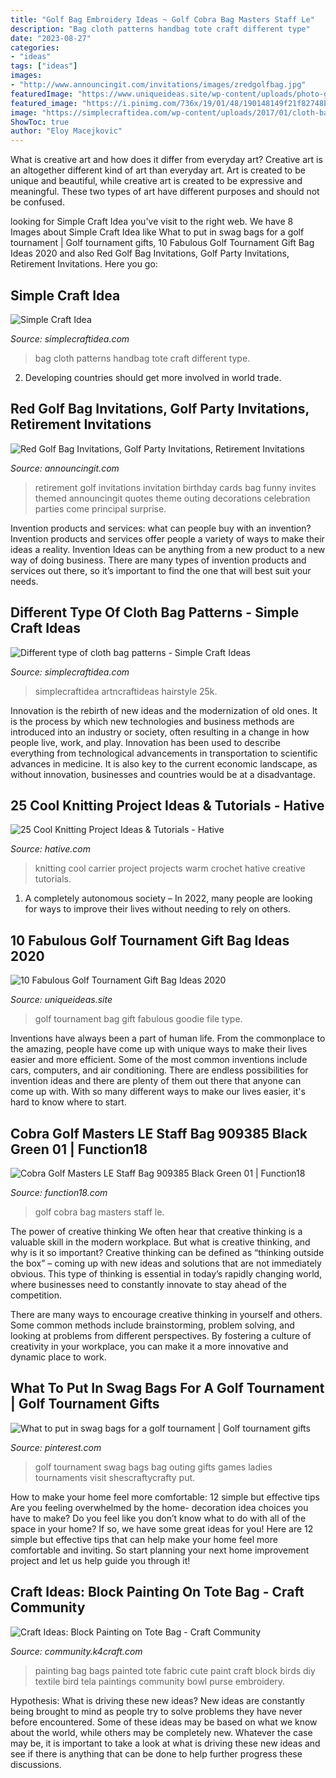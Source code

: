 ```yaml
---
title: "Golf Bag Embroidery Ideas ~ Golf Cobra Bag Masters Staff Le"
description: "Bag cloth patterns handbag tote craft different type"
date: "2023-08-27"
categories:
- "ideas"
tags: ["ideas"]
images:
- "http://www.announcingit.com/invitations/images/zredgolfbag.jpg"
featuredImage: "https://www.uniqueideas.site/wp-content/uploads/photo-gallery-golf-tournament-urbandale-education-foundation.jpg"
featured_image: "https://i.pinimg.com/736x/19/01/48/190148149f21f82748b4f45223c1a9a2.jpg"
image: "https://simplecraftidea.com/wp-content/uploads/2017/01/cloth-bag-8.jpg"
ShowToc: true
author: "Eloy Macejkovic"
---
```



What is creative art and how does it differ from everyday art?
Creative art is an altogether different kind of art than everyday art. Art is created to be unique and beautiful, while creative art is created to be expressive and meaningful. These two types of art have different purposes and should not be confused.

	

		
looking for Simple Craft Idea you've visit to the right web. We have 8 Images about Simple Craft Idea like What to put in swag bags for a golf tournament | Golf tournament gifts, 10 Fabulous Golf Tournament Gift Bag Ideas 2020 and also Red Golf Bag Invitations, Golf Party Invitations, Retirement Invitations. Here you go:
		
    
## Simple Craft Idea

<img loading=lazy src="https://simplecraftidea.com/wp-content/uploads/2017/01/cloth-bag-8.jpg" onerror="this.onerror=null;this.src='https://tse2.mm.bing.net/th?id=OIP.bYOhCLxHp-M4GUMyqNSTqgHaJ4&amp;pid=15.1';" alt="Simple Craft Idea">

_Source: simplecraftidea.com_

>bag cloth patterns handbag tote craft different type. 

	

2. Developing countries should get more involved in world trade.

    
## Red Golf Bag Invitations, Golf Party Invitations, Retirement Invitations

<img loading=lazy src="http://www.announcingit.com/invitations/images/zredgolfbag.jpg" onerror="this.onerror=null;this.src='https://tse2.mm.bing.net/th?id=OIP.MVenGsDiNqnzhZCS5aD4LQAAAA&amp;pid=15.1';" alt="Red Golf Bag Invitations, Golf Party Invitations, Retirement Invitations">

_Source: announcingit.com_

>retirement golf invitations invitation birthday cards bag funny invites themed announcingit quotes theme outing decorations celebration parties come principal surprise. 

	

Invention products and services: what can people buy with an invention?
Invention products and services offer people a variety of ways to make their ideas a reality. Invention Ideas can be anything from a new product to a new way of doing business. There are many types of invention products and services out there, so it’s important to find the one that will best suit your needs.

    
## Different Type Of Cloth Bag Patterns - Simple Craft Ideas

<img loading=lazy src="http://simplecraftidea.com/wp-content/uploads/2017/04/cloth-bag-patterns-4.jpg" onerror="this.onerror=null;this.src='https://tse4.mm.bing.net/th?id=OIP.Vwr2rWnpHxLMqwmEuMFrqQHaLB&amp;pid=15.1';" alt="Different type of cloth bag patterns - Simple Craft Ideas">

_Source: simplecraftidea.com_

>simplecraftidea artncraftideas hairstyle 25k. 

	

Innovation is the rebirth of new ideas and the modernization of old ones. It is the process by which new technologies and business methods are introduced into an industry or society, often resulting in a change in how people live, work, and play. Innovation has been used to describe everything from technological advancements in transportation to scientific advances in medicine. It is also key to the current economic landscape, as without innovation, businesses and countries would be at a disadvantage.

    
## 25 Cool Knitting Project Ideas &amp; Tutorials - Hative

<img loading=lazy src="https://hative.com/wp-content/uploads/2014/11/knitting-project-ideas/23-warm-carrier.jpg" onerror="this.onerror=null;this.src='https://tse3.mm.bing.net/th?id=OIP.cu_O-AZkiribK9jgKSYRBQHaKK&amp;pid=15.1';" alt="25 Cool Knitting Project Ideas &amp; Tutorials - Hative">

_Source: hative.com_

>knitting cool carrier project projects warm crochet hative creative tutorials. 

	

1. A completely autonomous society – In 2022, many people are looking for ways to improve their lives without needing to rely on others.

    
## 10 Fabulous Golf Tournament Gift Bag Ideas 2020

<img loading=lazy src="https://www.uniqueideas.site/wp-content/uploads/photo-gallery-golf-tournament-urbandale-education-foundation.jpg" onerror="this.onerror=null;this.src='https://tse2.mm.bing.net/th?id=OIP._8QKdBfmnpwTbwmF-M_U1QHaE6&amp;pid=15.1';" alt="10 Fabulous Golf Tournament Gift Bag Ideas 2020">

_Source: uniqueideas.site_

>golf tournament bag gift fabulous goodie file type. 

	

Inventions have always been a part of human life. From the commonplace to the amazing, people have come up with unique ways to make their lives easier and more efficient. Some of the most common inventions include cars, computers, and air conditioning. There are endless possibilities for invention ideas and there are plenty of them out there that anyone can come up with. With so many different ways to make our lives easier, it's hard to know where to start.

    
## Cobra Golf Masters LE Staff Bag 909385 Black Green 01 | Function18

<img loading=lazy src="http://cdn.shopify.com/s/files/1/0264/8060/7341/products/cobra_golf_masters_staff_bag_909385_01_main_1.jpg?v=1603993483" onerror="this.onerror=null;this.src='https://tse2.mm.bing.net/th?id=OIP.O6U52xvCv2pirb2dSGKHfgHaHa&amp;pid=15.1';" alt="Cobra Golf Masters LE Staff Bag 909385 Black Green 01 | Function18">

_Source: function18.com_

>golf cobra bag masters staff le. 

	

The power of creative thinking
We often hear that creative thinking is a valuable skill in the modern workplace. But what is creative thinking, and why is it so important?
Creative thinking can be defined as “thinking outside the box” – coming up with new ideas and solutions that are not immediately obvious. This type of thinking is essential in today’s rapidly changing world, where businesses need to constantly innovate to stay ahead of the competition.

There are many ways to encourage creative thinking in yourself and others. Some common methods include brainstorming, problem solving, and looking at problems from different perspectives. By fostering a culture of creativity in your workplace, you can make it a more innovative and dynamic place to work.

    
## What To Put In Swag Bags For A Golf Tournament | Golf Tournament Gifts

<img loading=lazy src="https://i.pinimg.com/736x/19/01/48/190148149f21f82748b4f45223c1a9a2.jpg" onerror="this.onerror=null;this.src='https://tse2.mm.bing.net/th?id=OIP.JKSuLRg519Z_D5MG0AuxRwHaNl&amp;pid=15.1';" alt="What to put in swag bags for a golf tournament | Golf tournament gifts">

_Source: pinterest.com_

>golf tournament swag bags bag outing gifts games ladies tournaments visit shescraftycrafty put. 

	

How to make your home feel more comfortable: 12 simple but effective tips
Are you feeling overwhelmed by the home- decoration idea choices you have to make? Do you feel like you don’t know what to do with all of the space in your home? If so, we have some great ideas for you! Here are 12 simple but effective tips that can help make your home feel more comfortable and inviting. So start planning your next home improvement project and let us help guide you through it!

    
## Craft Ideas: Block Painting On Tote Bag - Craft Community

<img loading=lazy src="http://community.k4craft.com/wp-content/uploads/2017/07/Block-print-ideas-2.jpg" onerror="this.onerror=null;this.src='https://tse4.mm.bing.net/th?id=OIP.1e35djFkKM7CrclLIzsDRgAAAA&amp;pid=15.1';" alt="Craft Ideas: Block Painting on Tote Bag - Craft Community">

_Source: community.k4craft.com_

>painting bag bags painted tote fabric cute paint craft block birds diy textile bird tela paintings community bowl purse embroidery. 

	

Hypothesis: What is driving these new ideas?
New ideas are constantly being brought to mind as people try to solve problems they have never before encountered. Some of these ideas may be based on what we know about the world, while others may be completely new. Whatever the case may be, it is important to take a look at what is driving these new ideas and see if there is anything that can be done to help further progress these discussions.

